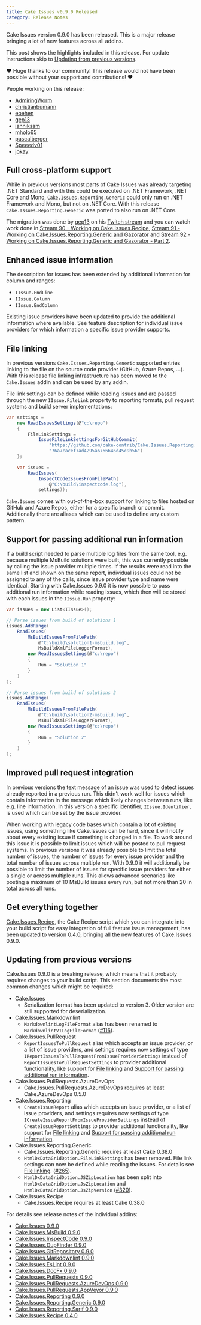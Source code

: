 ```yaml
---
title: Cake Issues v0.9.0 Released
category: Release Notes
---
```


Cake Issues version 0.9.0 has been released. This is a major release bringing a lot of new features across all addins.

<!--excerpt-->

This post shows the highlights included in this release.
For update instructions skip to [Updating from previous versions](#updating-from-previous-versions).

❤ Huge thanks to our community! This release would not have been possible without your support and contributions! ❤

People working on this release:

* [AdmiringWorm](https://github.com/AdmiringWorm)
* [christianbumann](https://github.com/christianbumann)
* [eoehen](https://github.com/eoehen)
* [gep13](https://github.com/gep13)
* [janniksam](https://github.com/janniksam)
* [mholo65](https://github.com/mholo65)
* [pascalberger](https://github.com/pascalberger)
* [Speeedy01](https://github.com/Speeedy01)
* [jokay](https://github.com/jokay)

## Full cross-platform support

While in previous versions most parts of Cake Issues was already targeting .NET Standard and with this could be executed on
.NET Framework, .NET Core and Mono, `Cake.Issues.Reporting.Generic` could only run on .NET Framework and Mono, but not on
.NET Core.
With this release `Cake.Issues.Reporting.Generic` was ported to also run on .NET Core.

The migration was done by [gep13](https://github.com/gep13) on his [Twitch stream](https://www.twitch.tv/gep13) and you
can watch work done in [Stream 90 - Working on Cake.Issues.Recipe](https://www.youtube.com/watch?v=7roa5Q6KcrQ),
[Stream 91 - Working on Cake.Issues.Reporting.Generic and Gazorator](https://www.youtube.com/watch?v=ocacOz3CxME) and
[Stream 92 - Working on Cake.Issues.Reporting.Generic and Gazorator - Part 2](https://www.youtube.com/watch?v=P0IpkL9gUAE).

## Enhanced issue information

The description for issues has been extended by additional information for column and ranges:

* `IIssue.EndLine`
* `IIssue.Column`
* `IIssue.EndColumn`

Existing issue providers have been updated to provide the additional information where available.
See feature description for individual issue providers for which information a specific issue provider supports.

## File linking

In previous versions `Cake.Issues.Reporting.Generic` supported entries linking to the file on the source code provider
(GitHub, Azure Repos, ...).
With this release file linking infrastructure has been moved to the `Cake.Issues` addin and can be used by any addin.

File link settings can  be defined while reading issues and are passed through the new `IIssue.FileLink` property
to reporting formats, pull request systems and build server implementations:

```csharp
var settings =
    new ReadIssuesSettings(@"c:\repo")
    {
        FileLinkSettings =
            IssueFileLinkSettingsForGitHubCommit(
                "https://github.com/cake-contrib/Cake.Issues.Reporting.Generic",
                "76a7cacef7ad4295a6766646d45c9b56")
    };

    var issues =
        ReadIssues(
            InspectCodeIssuesFromFilePath(
                @"C:\build\inspectcode.log"),
            settings));
```

`Cake.Issues` comes with out-of-the-box support for linking to files hosted on GitHub and Azure Repos, either for a
specific branch or commit. Additionally there are aliases which can be used to define any custom pattern.

## Support for passing additional run information

If a build script needed to parse multiple log files from the same tool, e.g. because multiple MsBuild solutions
were built, this was currently possible by calling the issue provider multiple times.
If the results were read into the same list and shown on the same report, individual issues could not be
assigned to any of the calls, since issue provider type and name were identical.
Starting with Cake.Issues 0.9.0 it is now possible to pass additional run information while reading issues, which
then will be stored with each issues in the `IIssue.Run` property:

```csharp
var issues = new List<IIssue>();

// Parse issues from build of solutions 1
issues.AddRange(
    ReadIssues(
        MsBuildIssuesFromFilePath(
            @"C:\build\solution1-msbuild.log",
            MsBuildXmlFileLoggerFormat),
        new ReadIssuesSettings(@"c:\repo")
        {
            Run = "Solution 1"
        }
    )
);

// Parse issues from build of solutions 2
issues.AddRange(
    ReadIssues(
        MsBuildIssuesFromFilePath(
            @"C:\build\solution2-msbuild.log",
            MsBuildXmlFileLoggerFormat),
        new ReadIssuesSettings(@"c:\repo")
        {
            Run = "Solution 2"
        }
    )
);
```

## Improved pull request integration

In previous versions the text message of an issue was used to detect issues already reported in a previous run.
This didn't work well for issues which contain information in the message which likely changes between runs,
like e.g. line information.
In this version a specific identifier, `IIssue.Identifier`, is used which can be set by the issue provider.

When working with legacy code bases which contain a lot of existing issues, using something like Cake.Issues
can be hard, since it will notify about every existing issue if something is changed in a file.
To work around this issue it is possible to limit issues which will be posted to pull request systems.
In previous versions it was already possible to limit the total number of issues, the number of issues for
every issue provider and the total number of issues across multiple run.
With 0.9.0 it will additionally be possible to limit the number of issues for specific issue providers for either
a single or across multiple runs.
This allows advanced scenarios like posting a maximum of 10 MsBuild issues every run, but not more than 20 in total
across all runs.

## Get everything together

[Cake.Issues.Recipe], the Cake Recipe script which you can integrate into your build script for easy integration of
full feature issue management, has been updated to version 0.4.0, bringing all the new features of Cake.Issues 0.9.0.

[Cake.Issues.Recipe]: ../docs/recipe/overview

## Updating from previous versions

Cake.Issues 0.9.0 is a breaking release, which means that it probably requires changes to your build script.
This section documents the most common changes which might be required:

* Cake.Issues
  * Serialization format has been updated to version 3.
    Older version are still supported for deserialization.
* Cake.Issues.Markdownlint
  * `MarkdownlintLogFileFormat` alias has been renamed to `MarkdownlintV1LogFileFormat`
    ([#116](https://github.com/cake-contrib/Cake.Issues.Markdownlint/issues/116)).
* Cake.Issues.PullRequest
  * `ReportIssuesToPullRequest` alias which accepts an issue provider, or a list of issue providers, and settings requires now settings of type
    `IReportIssuesToPullRequestFromIssueProviderSettings` instead of `ReportIssuesToPullRequestSettings` to
    provider additional functionality, like support for [File linking] and [Support for passing additional run information].
* Cake.Issues.PullRequests.AzureDevOps
  * Cake.Issues.PullRequests.AzureDevOps requires at least Cake.AzureDevOps 0.5.0
* Cake.Issues.Reporting
  * `CreateIssueReport` alias which accepts an issue provider, or a list of issue providers, and settings requires now settings of type
    `ICreateIssueReportFromIssueProviderSettings` instead of `CreateIssueReportSettings` to
    provider additional functionality, like support for [File linking] and [Support for passing additional run information].
* Cake.Issues.Reporting.Generic
  * Cake.Issues.Reporting.Generic requires at least Cake 0.38.0
  * `HtmlDxDataGridOption.FileLinkSettings` has been removed.
    File link settings can now be defined while reading the issues.
    For details see [File linking].
    ([#265](https://github.com/cake-contrib/Cake.Issues.Reporting.Generic/issues/265)).
  * `HtmlDxDataGridOption.JSZipLocation` has been split into `HtmlDxDataGridOption.JsZipLocation` and
    `HtmlDxDataGridOption.JsZipVersion`
    ([#320](https://github.com/cake-contrib/Cake.Issues.Reporting.Generic/issues/320)).
* Cake.Issues.Recipe
  * Cake.Issues.Recipe requires at least Cake 0.38.0

For details see release notes of the individual addins:

* [Cake.Issues 0.9.0](https://github.com/cake-contrib/Cake.Issues/releases/tag/0.9.0)
* [Cake.Issues.MsBuild 0.9.0](https://github.com/cake-contrib/Cake.Issues.MsBuild/releases/tag/0.9.0)
* [Cake.Issues.InspectCode 0.9.0](https://github.com/cake-contrib/Cake.Issues.InspectCode/releases/tag/0.9.0)
* [Cake.Issues.DupFinder 0.9.0](https://github.com/cake-contrib/Cake.Issues.DupFinder/releases/tag/0.9.0)
* [Cake.Issues.GitRepository 0.9.0](https://github.com/cake-contrib/Cake.Issues.GitRepository/releases/tag/0.9.0)
* [Cake.Issues.Markdownlint 0.9.0](https://github.com/cake-contrib/Cake.Issues.Markdownlint/releases/tag/0.9.0)
* [Cake.Issues.EsLint 0.9.0](https://github.com/cake-contrib/Cake.Issues.EsLint/releases/tag/0.9.0)
* [Cake.Issues.DocFx 0.9.0](https://github.com/cake-contrib/Cake.Issues.DocFx/releases/tag/0.9.0)
* [Cake.Issues.PullRequests 0.9.0](https://github.com/cake-contrib/Cake.Issues.PullRequests/releases/tag/0.9.0)
* [Cake.Issues.PullRequests.AzureDevOps 0.9.0](https://github.com/cake-contrib/Cake.Issues.PullRequests.AzureDevOps/releases/tag/0.9.0)
* [Cake.Issues.PullRequests.AppVeyor 0.9.0](https://github.com/cake-contrib/Cake.Issues.PullRequests.AppVeyor/releases/tag/0.9.0)
* [Cake.Issues.Reporting 0.9.0](https://github.com/cake-contrib/Cake.Issues.Reporting/releases/tag/0.9.0)
* [Cake.Issues.Reporting.Generic 0.9.0](https://github.com/cake-contrib/Cake.Issues.Reporting.Generic/releases/tag/0.9.0)
* [Cake.Issues.Reporting.Sarif 0.9.0](https://github.com/cake-contrib/Cake.Issues.Reporting.Sarif/releases/tag/0.9.0)
* [Cake.Issues.Recipe 0.4.0](https://github.com/cake-contrib/Cake.Issues.Recipe/releases/tag/0.4.0)

[File linking]: #file-linking
[Support for passing additional run information]: #support-for-passing-additional-run-information
